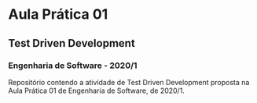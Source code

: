 # Aula Prática 01
## Test Driven Development
### Engenharia de Software - 2020/1
Repositório contendo a atividade de Test Driven Development proposta na Aula Prática 01 de Engenharia de Software, de 2020/1.
